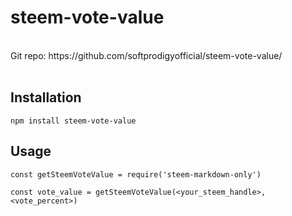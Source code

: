 # steem-vote-value
<br>
Git repo: https://github.com/softprodigyofficial/steem-vote-value/
<br><br>

## Installation

`npm install steem-vote-value`

## Usage

`const getSteemVoteValue = require('steem-markdown-only')`

`const vote_value = getSteemVoteValue(<your_steem_handle>,<vote_percent>)`
